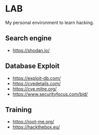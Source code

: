 LAB
===

My personal environment to learn hacking.

Search engine
---

* https://shodan.io/

Database Exploit
---

* https://exploit-db.com/
* https://cvedetails.com/
* https://cve.mitre.org/
* https://www.securityfocus.com/bid/

Training
---

* https://root-me.org/
* https://hackthebox.eu/